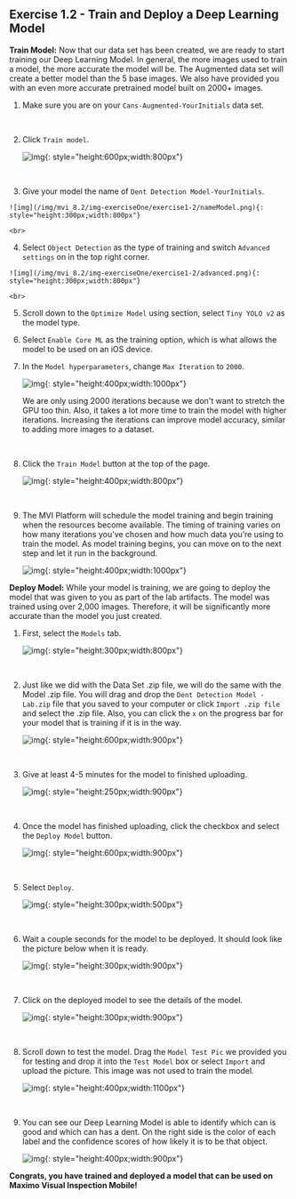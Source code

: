 

<h2>Exercise 1.2 - Train and Deploy a Deep Learning Model</h2>


<b>Train Model:</b> Now that our data set has been created, we are ready to start training our Deep Learning Model. In general, the more images used to train a model, the more accurate the model will be. The Augmented data set will create a better model than the 5 base images. We also have provided you with an even more accurate pretrained model built on 2000+ images.    

1. Make sure you are on your `Cans-Augmented-YourInitials` data set. 

    <br>

2. Click `Train model`.

    ![img](/img/mvi_8.2/img-exerciseOne/exercise1-2/trainModel.png){: style="height:600px;width:800px"}

    <br>

3.   Give your model the name of `Dent Detection Model-YourInitials`.

    ![img](/img/mvi_8.2/img-exerciseOne/exercise1-2/nameModel.png){: style="height:300px;width:800px"}

    <br>

4.   Select `Object Detection` as the type of training and switch `Advanced settings` on in the top right corner.

    ![img](/img/mvi_8.2/img-exerciseOne/exercise1-2/advanced.png){: style="height:300px;width:800px"}

    <br>

5.   Scroll down to the `Optimize Model` using section, select `Tiny YOLO v2` as the model type. 

6. Select `Enable Core ML` as the training option, which is what allows the model to be used on an iOS device. 

7. In the `Model hyperparameters`, change `Max Iteration` to `2000`.

    ![img](/img/mvi_8.2/img-exerciseOne/exercise1-2/yolo.png){: style="height:400px;width:1000px"}

    We are only using 2000 iterations because we don't want to stretch the GPU too thin. Also, it takes a lot more time to train the model with higher iterations. Increasing the iterations can improve model accuracy, similar to adding more images to a dataset.
    
    <br>

8.  Click the `Train Model` button at the top of the page.

    ![img](/img/mvi_8.2/img-exerciseOne/exercise1-2/trainModelB.png){: style="height:400px;width:800px"}

    <br>

9. The MVI Platform will schedule the model training and begin training when the resources become available.  The timing of training varies on how many iterations you've chosen and how much data you’re using to train the model. As model training begins, you can move on to the next step and let it run in the background.

    ![img](/img/mvi_8.2/img-exerciseOne/exercise1-2/training.png){: style="height:400px;width:1000px"}



<b>Deploy Model:</b> While your model is training, we are going to deploy the model that was given to you as part of the lab artifacts. The model was trained using over 2,000 images. Therefore, it will be significantly more accurate than the model you just created. 

1. First, select the `Models` tab.

    ![img](/img/mvi_8.2/img-exerciseOne/exercise1-2/models.png){: style="height:300px;width:800px"}

    <br>

2. Just like we did with the Data Set .zip file, we will do the same with the Model .zip file. You will drag and drop the `Dent Detection Model - Lab.zip` file that you saved to your computer or click `Import .zip file` and select the .zip file. Also, you can click the `x` on the progress bar for your model that is training if it is in the way. 

    ![img](/img/mvi_8.2/img-exerciseOne/exercise1-2/modelzip.png){: style="height:600px;width:900px"}

    <br>

3. Give at least 4-5 minutes for the model to finished uploading. 

    ![img](/img/mvi_8.2/img-exerciseOne/exercise1-2/modelupload.png){: style="height:250px;width:900px"}

    <br>

4. Once the model has finished uploading, click the checkbox and select the `Deploy Model` button.

    ![img](/img/mvi_8.2/img-exerciseOne/exercise1-2/deploymodel.png){: style="height:600px;width:900px"}

    <br>

5. Select `Deploy`.

    ![img](/img/mvi_8.2/img-exerciseOne/exercise1-2/deploy.png){: style="height:300px;width:500px"}

    <br>

6. Wait a couple seconds for the model to be deployed. It should look like the picture below when it is ready.

    ![img](/img/mvi_8.2/img-exerciseOne/exercise1-2/deployed.png){: style="height:300px;width:900px"}

    <br>

7. Click on the deployed model to see the details of the model.

    ![img](/img/mvi_8.2/img-exerciseOne/exercise1-2/details.png){: style="height:300px;width:900px"}

    <br>

8. Scroll down to test the model. Drag the `Model Test Pic` we provided you for testing and drop it into the `Test Model` box or select `Import` and upload the picture. This image was not used to train the model.

    ![img](/img/mvi_8.2/img-exerciseOne/exercise1-2/test.png){: style="height:400px;width:1100px"}

    <br>

9. You can see our Deep Learning Model is able to identify which can is good and which can has a dent. On the right side is the color of each label and the confidence scores of how likely it is to be that object. 

    ![img](/img/mvi_8.2/img-exerciseOne/exercise1-2/results.png){: style="height:400px;width:900px"}



<b>Congrats, you have trained and deployed a model that can be used on Maximo Visual Inspection Mobile!</b> 




